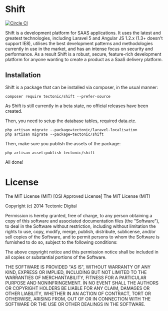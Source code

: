 # Shift

[![Circle CI](https://circleci.com/gh/tectonic/shift.png?style=badge)](https://circleci.com/gh/tectonic/shift)

Shift is a development platform for SAAS applications. It uses the latest and greatest technologies, including Laravel 5 and Angular JS 1.2.x (1.3+ doesn't support IE8), utilises the best development patterns and methodologies currently in use in the market, and has an intense focus on security and performance. As a result Shift is a robust, secure, feature-rich development platform for anyone wanting to create a product as a SaaS delivery platform.

## Installation

Shift is a package that can be installed via composer, in the usual manner:

    composer require tectonic/shift --prefer-source

As Shift is still currently in a beta state, no official releases have been created.

Then, you need to setup the database tables, required data.etc.

    php artisan migrate --package=tectonic/laravel-localisation
    php artisan migrate --package=tectonic/shift
    
Then, make sure you publish the assets of the package:

    php artisan asset:publish tectonic/shift

All done!

# License
 
The MIT License (MIT)
[OSI Approved License]
The MIT License (MIT)

Copyright (c) 2014 Tectonic Digital

Permission is hereby granted, free of charge, to any person obtaining a copy
of this software and associated documentation files (the "Software"), to deal
in the Software without restriction, including without limitation the rights
to use, copy, modify, merge, publish, distribute, sublicense, and/or sell
copies of the Software, and to permit persons to whom the Software is
furnished to do so, subject to the following conditions:

The above copyright notice and this permission notice shall be included in
all copies or substantial portions of the Software.

THE SOFTWARE IS PROVIDED "AS IS", WITHOUT WARRANTY OF ANY KIND, EXPRESS OR
IMPLIED, INCLUDING BUT NOT LIMITED TO THE WARRANTIES OF MERCHANTABILITY,
FITNESS FOR A PARTICULAR PURPOSE AND NONINFRINGEMENT. IN NO EVENT SHALL THE
AUTHORS OR COPYRIGHT HOLDERS BE LIABLE FOR ANY CLAIM, DAMAGES OR OTHER
LIABILITY, WHETHER IN AN ACTION OF CONTRACT, TORT OR OTHERWISE, ARISING FROM,
OUT OF OR IN CONNECTION WITH THE SOFTWARE OR THE USE OR OTHER DEALINGS IN
THE SOFTWARE.
